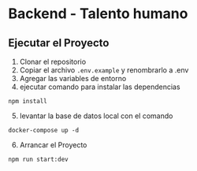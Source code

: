 # Backend - Talento humano

## Ejecutar el Proyecto

1. Clonar el repositorio
2. Copiar el archivo ```.env.example``` y renombrarlo a .env
3. Agregar las variables de entorno
4. ejecutar comando para instalar las dependencias
```
npm install
```
5. levantar la base de datos local con el comando
```
docker-compose up -d
```
6. Arrancar el Proyecto
```
npm run start:dev
```
